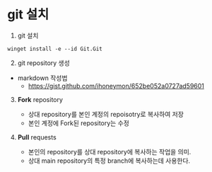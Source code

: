 # git 설치

1. git 설치
```shell
winget install -e --id Git.Git
```

2. git repository 생성
* markdown 작성법
  - https://gist.github.com/ihoneymon/652be052a0727ad59601

3. **Fork** repository
   - 상대 repository를 본인 계정의 repoisotry로 복사하여 저장
   - 본인 계정에 Fork된 repository는 수정

4. **Pull** requests
   - 본인의 repository를 상대 repository에 복사하는 작업을 의미.
   - 상대 main repository의 특정 branch에 복사하는데 사용한다.
